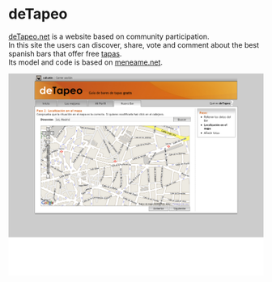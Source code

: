 deTapeo
=======
[deTapeo.net](http://detapeo.net) is a website based on community participation.<br>
In this site the users can discover, share, vote and comment about the best spanish bars that offer free [tapas](http://en.wikipedia.org/wiki/Tapas).<br>
Its model and code is based on [meneame.net](https://meneame.net).<br>


![Screenshot](www/img/screenshot.png?raw=true)
